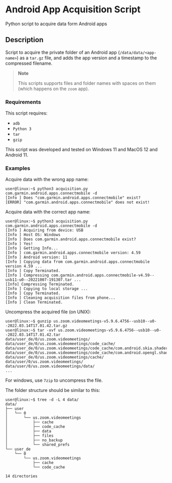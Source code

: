 # Android App Acquisition Script
Python script to acquire data form Android apps

## Description
Script to acquire the private folder of an Android app (`/data/data/<app-name>`) as a `tar.gz` file, and adds the app version and a timestamp to the compressed filename. 

> **Note**
>
> This scripts supports files and folder names with spaces on them (which happens on the `zoom` app).


### Requirements

This script requires:
- `adb`
- `Python 3`
- `tar`
- `gzip`

This script was developed and tested on Windows 11 and MacOS 12 and Android 11.


### Examples

Acquire data with the wrong app name:
```
user@linux:~$ python3 acquisition.py com.garmin.android.apps.connectmobile -d
[Info ] Does "com.garmin.android.apps.connectmobile" exist?
[ERROR] "com.garmin.android.apps.connectmobile" does not exist!
```

Acquire data with the correct app name:
```
user@linux:~$ python3 acquisition.py com.garmin.android.apps.connectmobile -d
[Info ] Acquiring from device: USB
[Info ] Host OS: Windows
[Info ] Does com.garmin.android.apps.connectmobile exist?
[Info ] Yes!
[Info ] Getting Info...
[Info ] com.garmin.android.apps.connectmobile version: 4.59
[Info ] Android version: 11
[Info ] Copying data from com.garmin.android.apps.connectmobile version 4.59 ...
[Info ] Copy Terminated.
[Info ] Compressing com.garmin.android.apps.connectmobile-v4.59--usb11-u0--20221007-191307.tar ...
[Info] Compressing Terminated.
[Info ] Copying to local storage ...
[Info ] Copy Terminated.
[Info ] Cleaning acquisition files from phone...
[Info ] Clean Terminated.
```

Uncompress the acquired file (on UNIX):
```
user@linux:~$ gunzip us.zoom.videomeetings-v5.9.6.4756--usb10--u0--2022.03.14T17.01.42.tar.gz
user@linux:~$ tar -xvf us.zoom.videomeetings-v5.9.6.4756--usb10--u0--2022.03.14T17.01.42.tar
data/user_de/0/us.zoom.videomeetings/
data/user_de/0/us.zoom.videomeetings/code_cache/
data/user_de/0/us.zoom.videomeetings/code_cache/com.android.skia.shaders_cache
data/user_de/0/us.zoom.videomeetings/code_cache/com.android.opengl.shaders_cache
data/user_de/0/us.zoom.videomeetings/cache/
data/user/0/us.zoom.videomeetings/
data/user/0/us.zoom.videomeetings/data/
...
```
For windows, use `7zip`  to uncompress the file.

The folder structure should be similar to this:
```
user@linux:~$ tree -d -L 4 data/
data/
├── user
│   └── 0
│       └── us.zoom.videomeetings
│           ├── cache
│           ├── code_cache
│           ├── data
│           ├── files
│           ├── no_backup
│           └── shared_prefs
└── user_de
    └── 0
        └── us.zoom.videomeetings
            ├── cache
            └── code_cache

14 directories
```
